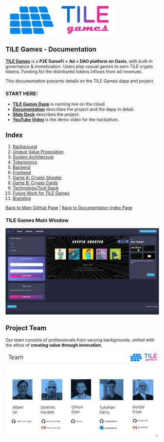 ![TILE Games Logo](./img/logo.png) 



## TILE Games - Documentation

[**TILE Games**](https://github.com/albert-vo-crypto/tile-games) is a **P2E GameFi  + Ad + DAO platform on Oasis**, with built-in governance & monetization. Users play casual games to earn TILE crypto tokens. Funding for the distributed tokens inflows from ad revenues.

This documentation presents details on the TILE Games dapp and project.

### START HERE:

- [**TILE Games Dapp**](https://tile-gaming.vercel.app/) is running live on the cloud.
- [**Documentation**](./Documentation.md) describes the project and the dapp in detail.
- [**Slide Deck**](./pdf/TILE_Games_v04g.pdf) describes the project.
- [**YouTube Video**](https://youtu.be/tPpiQSDGWNU) is the demo video for the hackathon.


## Index

1. [Background](Background.md)
2. [Unique Value Proposition](UniqueValueProposition.md)
3. [System Architecture](SystemArchitecture.md)
4. [Tokenomics](Tokenomics.md)
5. [Backend](Backend.md)
6. [Frontend](Frontend.md)
7. [Game A: Crypto Shooter](GameA.md)
8. [Game B: Crypto Cards](GameB.md)
9. [Technology/Tool Stack](TechnologyStack.md)
10. [Future Work for TILE Games](FuturePlans.md)
11. [Branding](Branding.md)

<hline></hline>

[Back to Main GitHub Page](../README.md) | [Back to Documentation Index Page](Documentation.md)

### TILE Games Main Window
![Main Window](./img/TILE_Games_Main_Window.png)

## Project Team

Our team consists of professionals from varying backgrounds, united with the ethos of **creating value through innovation**.

![TILE Games Project Team](./img/Slide19.png) 
